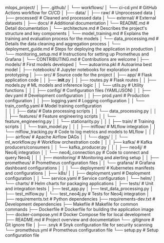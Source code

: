 mlops_project/
│
├── .github/
│   └── workflows/
│       └── ci-cd.yml              # GitHub Actions workflow for CI/CD
│
├── data/
│   ├── raw/                        # Unprocessed data
│   ├── processed/                  # Cleaned and processed data
│   └── external/                   # External datasets
│
├── docs/                           # Additional documentation
|   └── README.md                   # Detail documentation
│   └── architecture.md             # Describes the project's structure and key components
│   └── model_training.md           # Explains the training and evaluation process for the models
│   └── data_processing.md          # Details the data cleaning and aggregation process
│   └── deployment_guide.md         # Steps for deploying the application in production
│   └── monitoring_setup.md         # Instructions for setting up Prometheus and Grafana
│   └── CONTRIBUTING.md             # Contributions are welcome
| 
├── models/                         # First models developed
│   └── autoarima.pkl               # Autoarima best model
│
├── notebooks/                      # Jupyter notebooks for exploration and prototyping
│
├── src/                            # Source code for the project
│   ├── app/                        # Flask application code
│   │   ├── __init__.py
│   │   ├── routes.py               # Flask routes
│   │   ├── models.py               # ML models and inference logic
│   │   └── utils.py                # Utility functions
│   │
│   ├── config/                     # Configuration files (YAML/JSON)
│   │   ├── dev.yaml                # Development configuration
│   │   ├── prod.yaml               # Production configuration
│   │   ├── logging.yaml            # Logging configuration
│   │   └── train_config.yaml       # Model training configuration           
│   │
│   ├── data/                       # Data processing scripts
│   │   └── data_processing.py
│   │
│   ├── features/                   # Feature engineering scripts
│   │   └── feature_engineering.py
│   │   └── stationarity.py
│   │
│   ├── train/                      # Training scripts
│   │   └── train_model.py
│   │
│   ├── mlflow/                     # MLflow integration
│   │   └── mlflow_tracking.py       # Code to log metrics and models to MLflow
│   │
│   ├── airflow/                    # Apache Airflow DAGs
│   │   └── dags/
│   │       └── ml_workflow.py      # Workflow orchestration code
│   │
│   ├── kafka/                      # Kafka producers/consumers
│   │   └── kafka_producer.py
│   │
│   ├── neo4j/                      # Neo4j integration
│   │   └── neo4j_connection.py      # Code to connect and query Neo4j
│   │
│   ├── monitoring/                 # Monitoring and alerting setup
│   │   ├── prometheus/             # Prometheus configuration files
│   │   └── grafana/                # Grafana dashboard configurations
│   │
│   └── deployment/                 # Kubernetes manifests and configurations
│       ├── k8s/
│       │   ├── deployment.yaml      # Deployment configuration
│       │   └── service.yaml         # Service configuration
│       └── helm/
│           └── charts/             # Helm charts for packaging applications
│
├── tests/                          # Unit and integration tests
│   ├── test_app.py
│   ├── test_data_processing.py
│   ├── test_mlflow.py
│   └── test_neo4j.py              # Tests for Neo4j integration
│
├── requirements.txt                # Python dependencies
├── requirements-dev.txt            # Development dependencies
├── Makefile                        # Makefile for common commands
├── Dockerfile                      # Dockerfile for building the application image
├── docker-compose.yml              # Docker Compose file for local development
├── README.md                       # Project overview and documentation
└── .gitignore                      # Git ignore file
│
├── .snyk                           # Snyk configuration file for security scanning
└── prometheus.yml                  # Prometheus configuration file
└── setup.py                        # Setup configuration file